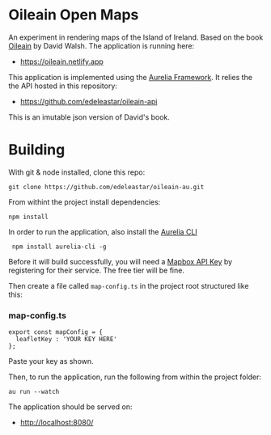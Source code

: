 # Oileain Open Maps

An experiment in rendering maps of the Island of Ireland. Based on the book [Oileain](http://www.oileain.org/) by David Walsh. 
The application is running here:

- <https://oileain.netlify.app>

This application is implemented using the [Aurelia Framework](https://aurelia.io/). It relies the 
the API hosted in this repository:

- https://github.com/edeleastar/oileain-api

This is an imutable json version of David's book. 

# Building

With git & node installed, clone this repo:

~~~
git clone https://github.com/edeleastar/oileain-au.git
~~~

From withint the project install dependencies:

~~~
npm install
~~~

In order to run the application, also install the [Aurelia CLI](https://aurelia.io/docs/cli)


~~~
 npm install aurelia-cli -g
~~~


Before it will build successfully, you will need a [Mapbox API Key](https://www.mapbox.com/) 
by registering for their service. The free tier will be fine.

Then create a file called `map-config.ts` in the project root structured like this:

### map-config.ts
~~~
export const mapConfig = {
  leafletKey : 'YOUR KEY HERE'
};
~~~

Paste your key as shown.

Then, to run the application, run the following from within the project folder:

~~~
au run --watch
~~~

The application should be served on:

- <http://localhost:8080/>

